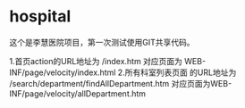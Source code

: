 # hospital

这个是李慧医院项目，第一次测试使用GIT共享代码。

1.首页action的URL地址为 /index.htm 对应页面为 WEB-INF/page/velocity/index.html
2.所有科室列表页面  的URL地址为  /search/department/findAllDepartment.htm   对应页面为WEB-INF/page/velocity/allDepartment.htm   



